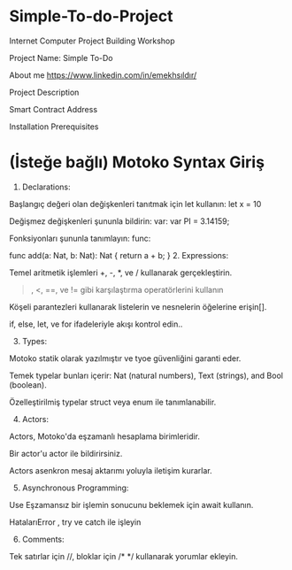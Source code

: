 # Simple-To-do-Project
Internet Computer Project Building Workshop

Project Name: Simple To-Do

About me
<a>https://www.linkedin.com/in/emekhsıldır/</a>

Project Description

Smart Contract Address

Installation Prerequisites

# (İsteğe bağlı) Motoko Syntax Giriş
1. Declarations:

Başlangıç değeri olan değişkenleri tanıtmak için let kullanın: let x = 10

Değişmez değişkenleri şununla bildirin: var: var PI = 3.14159;

Fonksiyonları şununla tanımlayın: func:

func add(a: Nat, b: Nat): Nat {
  return a + b;
}
2. Expressions:

Temel aritmetik işlemleri +, -, *, ve / kullanarak gerçekleştirin.

 >, <, ==, ve != gibi karşılaştırma operatörlerini kullanın

Köşeli parantezleri kullanarak listelerin ve nesnelerin öğelerine erişin[].

if, else, let, ve for ifadeleriyle akışı kontrol edin..

3. Types:

Motoko statik olarak yazılmıştır ve tyoe güvenliğini garanti eder.

Temek typelar bunları içerir: Nat (natural numbers), Text (strings), and Bool (boolean).

Özelleştirilmiş typelar  struct veya enum ile tanımlanabilir.

4. Actors:

Actors, Motoko'da eşzamanlı hesaplama birimleridir.

Bir actor'u actor ile bildirirsiniz.

Actors asenkron mesaj aktarımı yoluyla iletişim kurarlar.

5. Asynchronous Programming:

Use Eşzamansız bir işlemin sonucunu beklemek için await  kullanın.

HatalarıError , try ve catch ile işleyin

6. Comments:

Tek satırlar için //, bloklar için /* */ kullanarak yorumlar ekleyin.

